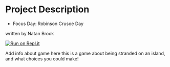 # Project Description
* Focus Day: Robinson Crusoe Day 

written by Natan Brook




[![Run on Repl.it](https://repl.it/badge/github/athenian-ct-projects/natanbrook-ff-project)](https://repl.it/github/athenian-ct-projects/natanbrook-ff-project)

Add info about game here
this is a game about being stranded on an island, and what choices you could make!